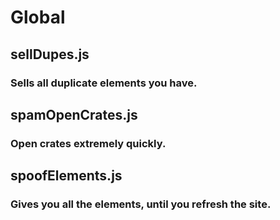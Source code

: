 # Global
## sellDupes.js
### Sells all duplicate elements you have.
## spamOpenCrates.js
### Open crates extremely quickly.
## spoofElements.js
### Gives you all the elements, until you refresh the site.


